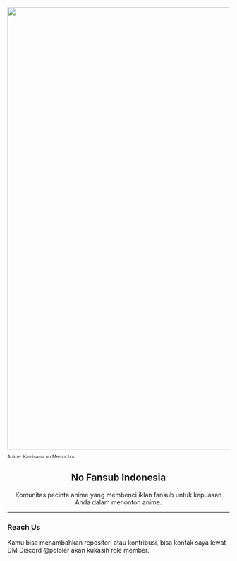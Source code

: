 <div align="center">
    <img src="https://github.com/nofsid/.github/assets/104710750/0ae1c14d-ba8c-4d79-a958-2c46f2c67731" width="1000">
    <p align="left" style="font-size:10px">Anime: Kamisama no Memochou
    <h2>No Fansub Indonesia</h2>
    <p>Komunitas pecinta anime yang membenci iklan fansub untuk kepuasan Anda dalam menonton anime.</p>
</div>

<hr />

### Reach Us
<p>Kamu bisa menambahkan repositori atau kontribusi, bisa kontak saya lewat DM Discord @pololer akan kukasih role member.</p>
